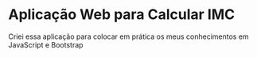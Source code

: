 # Aplicação Web para Calcular IMC
Criei essa aplicação para colocar em prática os meus conhecimentos em JavaScript e Bootstrap
